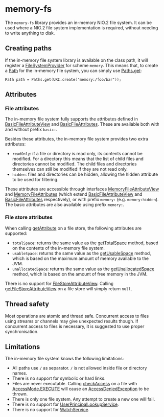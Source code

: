 # memory-fs

The `memory-fs` library provides an in-memory NIO.2 file system. It can be used where a NIO.2 file system implementation is required, without needing to write anything to disk.

## Creating paths

If the in-memory file system library is available on the class path, it will register a [FileSystemProvider](http://docs.oracle.com/javase/8/docs/api/java/nio/file/spi/FileSystemProvider.html) for scheme `memory`. This means that, to create a [Path](http://docs.oracle.com/javase/8/docs/api/java/nio/file/Path.html) for the in-memory file system, you can simply use [Paths.get](http://docs.oracle.com/javase/8/docs/api/java/nio/file/Paths.html#get-java.net.URI-):

    Path path = Paths.get(URI.create("memory:/foo/bar"));

## Attributes

### File attributes

The in-memory file system fully supports the attributes defined in [BasicFileAttributeView](http://docs.oracle.com/javase/8/docs/api/java/nio/file/attribute/BasicFileAttributeView.html) and [BasicFileAttributes](http://docs.oracle.com/javase/8/docs/api/java/nio/file/attribute/BasicFileAttributes.html). These are available both with and without prefix `basic:`.

Besides these attributes, the in-memory file system provides two extra attributes:

* `readOnly`: if a file or directory is read only, its contents cannot be modified. For a directory this means that the list of child files and directories cannot be modified. The child files and directories themselves can still be modified if they are not read only.
* `hidden`: files and directories can be hidden, allowing the hidden attribute to be used for filtering.

These attributes are accessible through interfaces [MemoryFileAttributeView](https://robtimus.github.io/memory-fs/apidocs/com/github/robtimus/filesystems/memory/MemoryFileAttributeView.html) and [MemoryFileAttributes](https://robtimus.github.io/memory-fs/apidocs/com/github/robtimus/filesystems/memory/MemoryFileAttributes.html) (which extend [BasicFileAttributeView](http://docs.oracle.com/javase/8/docs/api/java/nio/file/attribute/BasicFileAttributeView.html) and [BasicFileAttributes](http://docs.oracle.com/javase/8/docs/api/java/nio/file/attribute/BasicFileAttributes.html) respectively), or with prefix `memory:` (e.g. `memory:hidden`). The basic attributes are also available using prefix `memory:`.

### File store attributes

When calling [getAttribute](http://docs.oracle.com/javase/8/docs/api/java/nio/file/FileStore.html#getAttribute-java.lang.String-) on a file store, the following attributes are supported:

* `totalSpace`: returns the same value as the [getTotalSpace](http://docs.oracle.com/javase/8/docs/api/java/nio/file/FileStore.html#getTotalSpace--) method, based on the contents of the in-memory file system.
* `usableSpace`: returns the same value as the [getUsableSpace](http://docs.oracle.com/javase/8/docs/api/java/nio/file/FileStore.html#getUsableSpace--) method, which is based on the maximum amount of memory available to the JVM.
* `unallocatedSpace`: returns the same value as the [getUnallocatedSpace](http://docs.oracle.com/javase/8/docs/api/java/nio/file/FileStore.html#getUnallocatedSpace--) method, which is based on the amount of free memory in the JVM.

There is no support for [FileStoreAttributeView](http://docs.oracle.com/javase/8/docs/api/java/nio/file/attribute/FileStoreAttributeView.html). Calling [getFileStoreAttributeView](http://docs.oracle.com/javase/8/docs/api/java/nio/file/FileStore.html#getFileStoreAttributeView-java.lang.Class-) on a file store will simply return `null`.

## Thread safety

Most operations are atomic and thread safe. Concurrent access to files using streams or channels may give unexpected results though. If concurrent access to files is necessary, it is suggested to use proper synchronisation.

## Limitations

The in-memory file system knows the following limitations:

* All paths use `/` as separator. `/` is not allowed inside file or directory names.
* There is no support for symbolic or hard links.
* Files are never executable. Calling [checkAccess](http://docs.oracle.com/javase/8/docs/api/java/nio/file/spi/FileSystemProvider.html#checkAccess-java.nio.file.Path-java.nio.file.AccessMode...-) on a file with [AccessMode.EXECUTE](http://docs.oracle.com/javase/8/docs/api/java/nio/file/AccessMode.html#EXECUTE) will cause an [AccessDeniedException](http://docs.oracle.com/javase/8/docs/api/java/nio/file/AccessDeniedException.html) to be thrown.
* There is only one file system. Any attempt to create a new one will fail.
* There is no support for [UserPrincipalLookupService](http://docs.oracle.com/javase/8/docs/api/java/nio/file/attribute/UserPrincipalLookupService.html).
* There is no support for [WatchService](http://docs.oracle.com/javase/8/docs/api/java/nio/file/WatchService.html).
